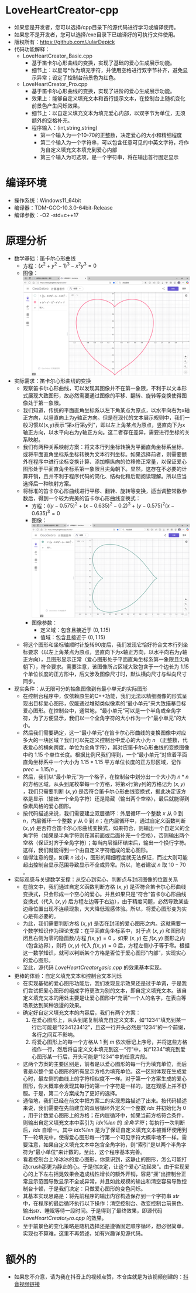 # LoveHeartCreator-cpp
- 如果您是开发者，您可以选择/cpp目录下的源代码进行学习或编译使用。
- 如果您不是开发者，您可以选择/exe目录下已编译好的可执行文件使用。
- 版权所有：https://github.com/JularDepick
- 代码功能解释：
    - LoveHeartCreator_Basic.cpp
        - 基于笛卡尔心形曲线的变换，实现了基础的爱心生成展示功能。
        - 细节上：以星号*作为填充字符，并使用空格进行双字节补齐，避免显示异常；设定了控制台前景色为红色。
    - LoveHeartCreator_Pro.cpp
        - 基于笛卡尔心形曲线的变换，实现了进阶的爱心生成展示功能。
        - 效果上：能够自定义填充文本和首行提示文本，在控制台上随机变化前景色产生闪烁效果。
        - 细节上：以自定义填充文本为填充爱心内部，以双字节为单位，无须额外的空格补充。
        - 程序输入：(int,string,string)
            - 第一个输入为一个10-70的正整数，决定爱心的大小和精细程度
            - 第二个输入为一个字符串，可以包含任意可见的中英文字符，将作为自定义填充文本填充到爱心内部
            - 第三个输入为可选项，是一个字符串，将在输出首行固定显示

# 编译环境
- 操作系统：Windows11_64bit
- 编译器：TDM-GCC-10.3.0-64bit-Release
- 编译参数：-O2 -std=c++17

# 原理分析
- 数学基础：笛卡尔心形曲线
    - 方程：$(x^2+y^2-1)^3-x^2y^3=0$
    - 图像：![笛卡尔心形曲线-原版](./pic/笛卡尔心形曲线-原版.png)
- 实际需求：笛卡尔心形曲线的变换
    - 观察笛卡尔心形曲线，可以发现其图像并不在第一象限，不利于以文本形式展现大致图形，故必然需要通过图像的平移、翻转、旋转等变换使得图像处于第一象限。
    - 我们知道，传统的平面直角坐标系以左下角某点为原点，以水平向右为x轴正方向，以竖直向上为y轴正方向。但是在现代的文本展示规则中，我们一般习惯以(x,y)表示“第x行第y列”，即以左上角某点为原点，竖直向下为x轴正方向，以水平向右为y轴正方向。这二者存在差异，需要进行坐标的关系映射。
    - 我们有两种关系映射方案：将文本行列坐标转换为平面直角坐标系坐标，或将平面直角坐标系坐标转换为文本行列坐标。如果选择前者，则需要额外在程序中进行坐标变换计算、添加横纵向的位移修正常量，以保证爱心图形处于平面直角坐标系第一象限且尖角朝下。显然，这存在不必要的计算开销，且并不利于程序代码的简化、结构化和后期阅读理解。所以应当选择后一种映射方案。
    - 将标准的笛卡尔心形曲线进行平移、翻转、旋转等变换，适当调整常数参数后，得到一个较为完美的笛卡尔心形曲线变换式：
        - 方程：$((y-0.575)^2+(x-0.635)^2-0.2)^3+(y-0.575)^2(x-0.635)^3=0$
        - 图像：![笛卡尔心形曲线-需求变换](./pic/笛卡尔心形曲线-需求变换.png)
        - 图像参数：
            - 定义域：包含且接近于 $(0,1.15)$
            - 值域：包含且接近于 $(0,1.15)$
    - 将这个图形和坐标轴顺时针旋转90度后，我们发现它恰好符合文本行列坐标要求（以左上角某点为原点，竖直向下为x轴正方向，以水平向右为y轴正方向），且图形显示正常（爱心图形处于平面直角坐标系第一象限且尖角朝下），符合要求。需要注意，该图像所占区域大致包含于一个边长为 $1.15$ 个单位长度的正方形中，后文涉及图像尺寸时，默认横向尺寸与纵向尺寸同步。
- 现实条件：从无限可分的抽象图像到有最小单元的实际图形
    - 在控制台程序中，仅依赖原生的C++功能，我们无法以精细图像的形式呈现出目标爱心图形，仅能通过堆砌类似像素的“最小单元”来大致描摹目标爱心图形。在控制台中，通常地，“最小单元”可以是一个半角或全角字符，为了方便显示，我们以一个全角字符的大小作为一个“最小单元”的大小。
    - 然后我们需要确定，这一“最小单元”在笛卡尔心形曲线的变换图像中对应多大的一块区域？我们可以先定义控制台中爱心的大小为 $n$ （正整数，代表爱心的横向跨度，单位为全角字符），其对应笛卡尔心形曲线的变换图像中约 $1.15$ 个单位长度。根据比例尺我们得到，一个“最小单元”对应着平面直角坐标系中一个大小为 $1.15*1.15$ 平方单位长度的正方形区域，记作 $prec=1.15/n$ 。
    - 然后，我们以“最小单元”为一个格子，在控制台中划分出一个大小为 $n*n$ 的方格区域，从头到尾枚举每一个方格，将第x行第y列的方格记为 $(x,y)$ ，我们只需要判断 $(x,y)$ 是否符合笛卡尔心形曲线变换式，据此决定该方格是显示（输出一个全角字符）还是隐藏（输出两个空格），最后就能得到像素风格的爱心图形。
    - 按代码描述来说，我们需要建立双层循环：外层循环一个整数 $x$ 从 $0$ 到 $n$，内层循环一个整数 $y$ 从 $0$ 到 $n$；在内层循环中，通过自定义函数判断 $(x,y)$ 是否符合笛卡尔心形曲线变换式，如果符合，则输出一个自定义的全角字符（如果是半角字符则在其前面或后面补充一个空格），否则输出两个空格（保证对齐于全角字符）；每当内层循环结束后，输出一个换行字符。这样，我们就能得到一个由自定义字符组成的爱心图形。
    - 值得注意的是，如果 $n$ 过小，图形的精细程度就无法保证，而过大则可能超出控制台显示范围导致显示不全或异常。所以，笔者建议 $n$ 取 $10-70$ 。
- 实际观感与关键数学支撑：从空心到实心、判断点与封闭图像的位置关系
    - 在前文中，我们通过自定义函数判断方格 $(x,y)$ 是否符合笛卡尔心形曲线变换式，只会形成一个空心的爱心。并且如果只是“符合”笛卡尔心形曲线变换式（代入 $(x,y)$ 后方程左边等于右边），由于精度问题，必然导致某些边缘位置出现不连续现象，大大降低观感体验。所以，将爱心图形变为实心是有必要的。
    - 为此，我们需要判断方格 $(x,y)$ 是否在封闭的爱心图形之内。这就需要一个数学知识作为理论支撑：在平面直角坐标系中，对于点 $(x,y)$ 和图形封闭且右侧为零的隐函数/方程 $f(x,y)=0$ ，如果 $(x,y)$ 在 $f(x,y)$ 图形之内（包含边界），则将 $(x,y)$ 代入 $f(x,y)=0$ 后，方程左侧小于等于零。根据这一数学知识，就可以判断某个方格是否位于爱心图形“内部”，实现实心的爱心图形。
    - 至此，源代码 $LoveHeartCreator_Basic.cpp$ 的效果基本实现。
- 更棒的体验：自定义填充文本和控制台文本闪烁
    - 在实现基础的爱心图形功能后，我们发现显示效果还是过于单调，于是我们尝试把爱心图形的组成字符更改为别的文本，即自定义填充文本。该自定义填充文本的用处主要是让爱心图形中“充满”一个人的名字，在表白等场景达到某种浪漫的效果。
    - 确定好自定义填充文本的内容后，我们有两个方案：
        1. 在爱心图形上，从头到尾复制填充自定义文本，如“1234”填充到某一行后可能是“1234123412”，且这一行开头必然是“1234”的一个前缀，各行之间互不影响。
        2. 将爱心图形上的每一个方格从 $1$ 到 $m$ 依次标记上序号，并将这些方格视作一行，然后将自定义文本填充到这一“行”中，如“1234”填充到爱心图形某一行后，开头可能是“1234”中的任意片段。
    - 这两个方案的主要区别是，前者是以爱心图形的每一行为填充单位，而后者是以整个爱心图形的所有显示方格为填充单位。这一区别体现在生成爱心时，最左侧的曲线上的字符相似度不一样。对于第一个方案生成的爱心图形，你大概率会发现其每行的第一个字符是一样的，这在观感上并不舒服。于是，第二个方案成为了更好的选择。
    - 通俗地，我们已经在前文中把方案二的实现思路描述了出来。按代码描述来说，我们需要在先前建立的双层循环外定义一个整数 $idx$ 并初始化为 $0$ ，用于计数爱心图形上的方格；在内层循环中，如果当前方格符合条件，则输出自定义填充文本中索引为 $idx\%len$ 的 $全角字符$；每执行一次判断后，$idx$ 自增一。其中 $idx\%len$ 是为了保证自定义填充文本被循环使用到下一轮填充中，使得爱心图形每一行第一个可见字符大概率地不一样。需要注意，如果自定义填充文本中包含全角字符，则“索引”是以两个半角字符为“最小单位”来计数的。至此，这个程序基本完善。
    - 看着控制台上冷冰冰的爱心图形，你意识到，这静止的图形，怎么可能打动crush那更为静止的心。于是你决定，让这个爱心“动起来”。由于实现爱心的上下左右摇晃效果会造成线性增长的额外开销，容易“摇”出控制台正常显示范围导致显示不全或异常，并且如此规模的输出和清空容易导致控制台卡顿，于是我们决定：只做爱心图形的变色闪烁。
    - 其基本实现思路是：将先前程序的输出内容构造保存到一个字符串 $str$ 中，在程序的最后循环执行以下操作：清空控制台、改变控制台前景色、输出$str$、睡眠等待一段时间。于是得到了最终效果，即源代码 $LoveHeartCreator_Pro.cpp$ 的效果。
    - 至于前景色的变化策略是随机选择还是遵循固定顺序循环，想必很简单，实现也不算难，这里不再赘述，如有兴趣详见源代码。

# 额外的
- 如果您不介意，请为我在抖音上的视频点赞，本仓库就是为该视频创建的：[抖音视频链接](https://v.douyin.com/iw5d6BfC53c)
